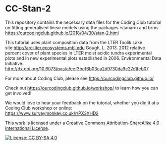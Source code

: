 # CC-Stan-2
This repository contains the necessary data files for the Coding Club tutorial on fitting generalised linear models using the packages rstanarm and brms
https://ourcodingclub.github.io/2018/04/30/stan-2.html

This tutorial uses plant composition data from the LTER Toolik Lake site:http://arc-lter.ecosystems.mbl.edu
Gough, L. 2013. 2012 relative percent cover of plant species in LTER moist acidic tundra experimental plots and in new experimental plots established in 2006. Environmental Data Initiative. http://dx.doi.org/10.6073/pasta/eef3bc16b03ca2d9730da9c27c1feb07

For more about Coding Club, please see https://ourcodingclub.github.io/

Check out https://ourcodingclub.github.io/workshop/ to learn how you can get involved!

We would love to hear your feedback on the tutorial, whether you did it at a Coding Club workshop or online: 
https://www.surveymonkey.co.uk/r/PX3XHD2

This work is licensed under a [Creative Commons Attribution-ShareAlike 4.0 International License](https://creativecommons.org/licenses/by-sa/4.0/).

[![License: CC BY-SA 4.0](https://licensebuttons.net/l/by-sa/4.0/80x15.png)](https://creativecommons.org/licenses/by-sa/4.0/)
